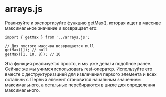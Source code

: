 # arrays.js #
Реализуйте и экспортируйте функцию getMax(), которая ищет в массиве максимальное значение и возвращает его:

```
import { getMax } from '../arrays.js';
 
// Для пустого массива возвращается null
getMax([]); // null
getMax([1, 10, 8]); // 10
```
Эта функция реализуется просто, и мы уже делали подобное ранее. Сейчас же мы учимся использовать rest-оператор. Используйте его вместе с деструктуризацией для извлечения первого элемента и всех остальных. Первый элемент становится начальным значением максимального, а остальные перебираются в цикле для определения максимального.
